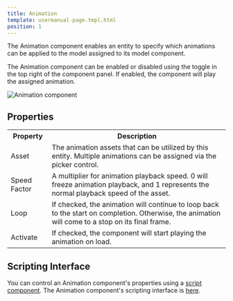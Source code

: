```yaml
---
title: Animation
template: usermanual-page.tmpl.html
position: 1
---
```


The Animation component enables an entity to specify which animations can be applied to the model assigned to its model component.

The Animation component can be enabled or disabled using the toggle in the top right of the component panel. If enabled, the component will play the assigned animation.

![Animation component][1]

## Properties

<table class="table table-striped">
    <col class="property-name"></col>
    <col class="property-description"></col>
    <tr><th>Property</th><th>Description</th></tr>
    <tr><td>Asset</td><td>The animation assets that can be utilized by this entity. Multiple animations can be assigned via the picker control.</td></tr>
    <tr><td>Speed Factor</td><td>A multiplier for animation playback speed. 0 will freeze animation playback, and 1 represents the normal playback speed of the asset.</td></tr>
    <tr><td>Loop</td><td>If checked, the animation will continue to loop back to the start on completion. Otherwise, the animation will come to a stop on its final frame.</td></tr>
    <tr><td>Activate</td><td>If checked, the component will start playing the animation on load.</td></tr>
</table>

## Scripting Interface

You can control an Animation component's properties using a [script component][2]. The Animation component's scripting interface is [here][3].

[1]: /images/user-manual/scenes/components/component-animation.png
[2]: /user-manual/packs/components/script
[3]: /engine/api/stable/symbols/pc.AnimationComponent.html
